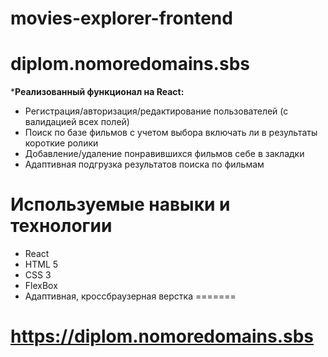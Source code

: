 # movies-explorer-frontend

# diplom.nomoredomains.sbs

***Реализованный функционал на React:**

* Регистрация/авторизация/редактирование пользователей (с валидацией всех полей)
* Поиск по базе фильмов с учетом выбора включать ли в результаты короткие ролики
* Добавление/удаление понравившихся фильмов себе в закладки
* Адаптивная подгрузка результатов поиска по фильмам


# Используемые навыки и технологии

* React
* HTML 5
* CSS 3
* FlexBox
* Адаптивная, кроссбраузерная верстка
=======
# https://diplom.nomoredomains.sbs

